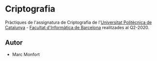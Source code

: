 # Criptografia
Pràctiques de l'assignatura de Criptografia de l'[Universitat Politècnica de Catalunya](https://www.upc.edu/ca) - [Facultat d'Informàtica de Barcelona](https://www.fib.upc.edu/) realitzades al Q2-2020.

## Autor
* Marc Monfort